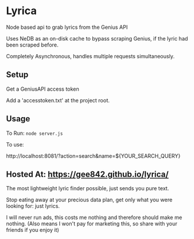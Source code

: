 # Lyrica
Node based api to grab lyrics from the Genius API

Uses NeDB as an on-disk cache to bypass scraping Genius, if the lyric had been scraped before.

Completely Asynchronous, handles multiple requests simultaneously.

## Setup
Get a GeniusAPI access token

Add a 'accesstoken.txt' at the project root.

## Usage
To Run:
```node server.js```

To use:

http://localhost:8081/?action=search&name=${YOUR_SEARCH_QUERY}


## Hosted At: https://gee842.github.io/lyrica/

The most lightweight lyric finder possible, just sends you pure text.

Stop eating away at your precious data plan, get only what you were looking for: just lyrics.

I will never run ads, this costs me nothing and therefore should make me nothing. (Also means I won't pay for marketing this, so share with your friends if you enjoy it)
